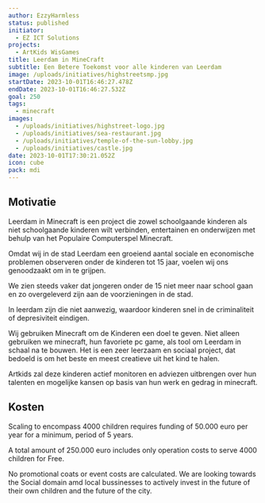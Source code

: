 ```yaml
---
author: EzzyHarmless
status: published
initiator:
  - EZ ICT Solutions
projects:
  - ArtKids WisGames
title: Leerdam in MineCraft
subtitle: Een Betere Toekomst voor alle kinderen van Leerdam
image: /uploads/initiatives/highstreetsmp.jpg
startDate: 2023-10-01T16:46:27.478Z
endDate: 2023-10-01T16:46:27.532Z
goal: 250
tags:
  - minecraft
images:
  - /uploads/initiatives/highstreet-logo.jpg
  - /uploads/initiatives/sea-restaurant.jpg
  - /uploads/initiatives/temple-of-the-sun-lobby.jpg
  - /uploads/initiatives/castle.jpg
date: 2023-10-01T17:30:21.052Z
icon: cube
pack: mdi
---
```


## Motivatie
Leerdam in Minecraft is een project die zowel schoolgaande kinderen als niet schoolgaande kinderen wilt verbinden, entertainen en onderwijzen met behulp van het Populaire Computerspel Minecraft.

Omdat wij in de stad Leerdam een groeiend aantal sociale en economische problemen observeren onder de kinderen tot 15 jaar, voelen wij ons genoodzaakt om in te grijpen.

We zien steeds vaker dat jongeren onder de 15 niet meer naar school gaan en zo overgeleverd zijn aan de voorzieningen in de stad.

In leerdam zijn die niet aanwezig, waardoor kinderen snel in de criminaliteit of depresiviteit eindigen.

Wij gebruiken Minecraft om de Kinderen een doel te geven. Niet alleen gebruiken we minecraft, hun favoriete pc game, als tool om Leerdam in schaal na te bouwen. Het is een zeer leerzaam en sociaal project, dat bedoeld is om het beste en meest creatieve uit het kind te halen.

Artkids zal deze kinderen actief monitoren en adviezen uitbrengen over hun talenten en mogelijke kansen op basis van hun werk en gedrag in minecraft.

## Kosten
Scaling to encompass 4000 children requires funding of 50.000 euro per year for a minimum, period of 5 years.

A total amount of 250.000 euro includes only operation costs to serve 4000 children for Free.

No promotional coats or event costs are calculated. We are looking towards the Social domain amd local bussinesses to actively invest in the future of their own children and the future of the city.